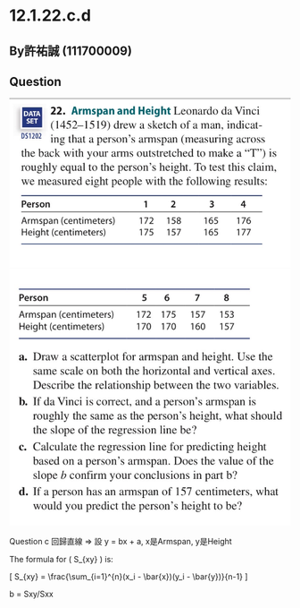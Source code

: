 # 12.1.22.c.d

## By許祐誠 (111700009)

## Question


![圖片1](https://github.com/HWTeng-Course/202402-Statistics/raw/main/Images/S__1194333_0.jpg)
![圖片2](https://github.com/HWTeng-Course/202402-Statistics/raw/main/Images/S__1194335_0.jpg)

Question c
回歸直線 =>
設 y = bx + a, x是Armspan, y是Height

The formula for \( S_{xy} \) is:

\[
S_{xy} = \frac{\sum_{i=1}^{n}(x_i - \bar{x})(y_i - \bar{y})}{n-1}
\]

b = Sxy/Sxx






